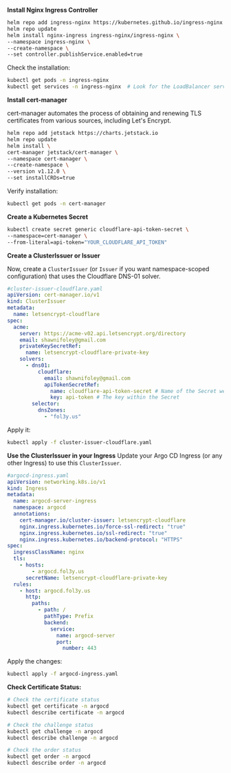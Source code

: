 **Install Nginx Ingress Controller**

```bash
helm repo add ingress-nginx https://kubernetes.github.io/ingress-nginx
helm repo update
helm install nginx-ingress ingress-nginx/ingress-nginx \
--namespace ingress-nginx \
--create-namespace \
--set controller.publishService.enabled=true
```

Check the installation:

```bash
kubectl get pods -n ingress-nginx
kubectl get services -n ingress-nginx  # Look for the LoadBalancer service
```

**Install cert-manager**

cert-manager automates the process of obtaining and renewing TLS certificates from various sources, including Let's Encrypt.

```bash
helm repo add jetstack https://charts.jetstack.io
helm repo update
helm install \
cert-manager jetstack/cert-manager \
--namespace cert-manager \
--create-namespace \
--version v1.12.0 \
--set installCRDs=true
```

Verify installation:

```bash
kubectl get pods -n cert-manager
```

**Create a Kubernetes Secret**

```bash
kubectl create secret generic cloudflare-api-token-secret \
--namespace=cert-manager \
--from-literal=api-token="YOUR_CLOUDFLARE_API_TOKEN"
```

**Create a ClusterIssuer or Issuer**

Now, create a `ClusterIssuer` (or `Issuer` if you want namespace-scoped configuration) that uses the Cloudflare DNS-01 solver.

```yaml
#cluster-issuer-cloudflare.yaml
apiVersion: cert-manager.io/v1
kind: ClusterIssuer
metadata:
  name: letsencrypt-cloudflare
spec:
  acme:
    server: https://acme-v02.api.letsencrypt.org/directory
    email: shawnifoley@gmail.com
    privateKeySecretRef:
      name: letsencrypt-cloudflare-private-key
    solvers:
      - dns01:
          cloudflare:
            email: shawnifoley@gmail.com
            apiTokenSecretRef:
              name: cloudflare-api-token-secret # Name of the Secret we created
              key: api-token # The key within the Secret
        selector:
          dnsZones:
            - "fol3y.us"
```

Apply it:

```bash
kubectl apply -f cluster-issuer-cloudflare.yaml
```

**Use the ClusterIssuer in your Ingress**
Update your Argo CD Ingress (or any other Ingress) to use this `ClusterIssuer`.

```yaml
#argocd-ingress.yaml
apiVersion: networking.k8s.io/v1
kind: Ingress
metadata:
  name: argocd-server-ingress
  namespace: argocd
  annotations:
    cert-manager.io/cluster-issuer: letsencrypt-cloudflare
    nginx.ingress.kubernetes.io/force-ssl-redirect: "true"
    nginx.ingress.kubernetes.io/ssl-redirect: "true"
    nginx.ingress.kubernetes.io/backend-protocol: "HTTPS"
spec:
  ingressClassName: nginx
  tls:
    - hosts:
        - argocd.fol3y.us
      secretName: letsencrypt-cloudflare-private-key
  rules:
    - host: argocd.fol3y.us
      http:
        paths:
          - path: /
            pathType: Prefix
            backend:
              service:
                name: argocd-server
                port:
                  number: 443
```

Apply the changes:

```bash
kubectl apply -f argocd-ingress.yaml
```

**Check Certificate Status:**

```bash
# Check the certificate status
kubectl get certificate -n argocd
kubectl describe certificate -n argocd

# Check the challenge status
kubectl get challenge -n argocd
kubectl describe challenge -n argocd

# Check the order status
kubectl get order -n argocd
kubectl describe order -n argocd
```
